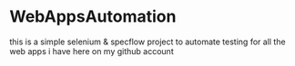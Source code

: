 # WebAppsAutomation

this is a simple selenium & specflow project to automate testing for all the web apps i have here on my github account
